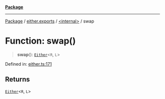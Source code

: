 [**Package**](../../../README.md)

***

[Package](../../../modules.md) / [either.exports](../../README.md) / [\<internal\>](../README.md) / swap

# Function: swap()

> **swap**(): [`Either`](../../type-aliases/Either.md)\<`R`, `L`\>

Defined in: [either.ts:171](https://github.com/AlexXanderGrib/monads-io/blob/88cc2f22cfbd8717d7e52da6913dd270216344b1/src/either.ts#L171)

## Returns

[`Either`](../../type-aliases/Either.md)\<`R`, `L`\>
